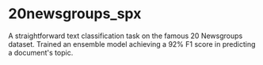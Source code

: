 # 20newsgroups_spx
A straightforward text classification task on the famous 20 Newsgroups dataset. Trained an ensemble model achieving a 92% F1 score in predicting a document's topic.
